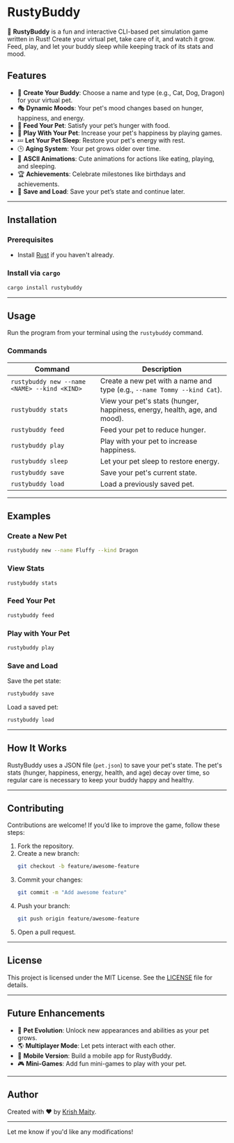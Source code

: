 # **RustyBuddy**

🎉 **RustyBuddy** is a fun and interactive CLI-based pet simulation game written in Rust! Create your virtual pet, take care of it, and watch it grow. Feed, play, and let your buddy sleep while keeping track of its stats and mood.

## **Features**

- 🐾 **Create Your Buddy**: Choose a name and type (e.g., Cat, Dog, Dragon) for your virtual pet.
- 🎭 **Dynamic Moods**: Your pet's mood changes based on hunger, happiness, and energy.
- 🍖 **Feed Your Pet**: Satisfy your pet’s hunger with food.
- 🎾 **Play With Your Pet**: Increase your pet's happiness by playing games.
- 💤 **Let Your Pet Sleep**: Restore your pet's energy with rest.
- 🕒 **Aging System**: Your pet grows older over time.
- 🎨 **ASCII Animations**: Cute animations for actions like eating, playing, and sleeping.
- 🏆 **Achievements**: Celebrate milestones like birthdays and achievements.
- 💾 **Save and Load**: Save your pet’s state and continue later.

---

## **Installation**

### Prerequisites
- Install [Rust](https://www.rust-lang.org/tools/install) if you haven't already.

### Install via `cargo`
```bash
cargo install rustybuddy
```

---

## **Usage**

Run the program from your terminal using the `rustybuddy` command.

### **Commands**

| Command                         | Description                          |
|---------------------------------|--------------------------------------|
| `rustybuddy new --name <NAME> --kind <KIND>` | Create a new pet with a name and type (e.g., `--name Tommy --kind Cat`). |
| `rustybuddy stats`              | View your pet's stats (hunger, happiness, energy, health, age, and mood). |
| `rustybuddy feed`               | Feed your pet to reduce hunger.      |
| `rustybuddy play`               | Play with your pet to increase happiness. |
| `rustybuddy sleep`              | Let your pet sleep to restore energy. |
| `rustybuddy save`               | Save your pet's current state.       |
| `rustybuddy load`               | Load a previously saved pet.         |

---

## **Examples**

### Create a New Pet
```bash
rustybuddy new --name Fluffy --kind Dragon
```

### View Stats
```bash
rustybuddy stats
```

### Feed Your Pet
```bash
rustybuddy feed
```

### Play with Your Pet
```bash
rustybuddy play
```

### Save and Load
Save the pet state:
```bash
rustybuddy save
```
Load a saved pet:
```bash
rustybuddy load
```

---

## **How It Works**
RustyBuddy uses a JSON file (`pet.json`) to save your pet's state. The pet's stats (hunger, happiness, energy, health, and age) decay over time, so regular care is necessary to keep your buddy happy and healthy.

---

## **Contributing**

Contributions are welcome! If you’d like to improve the game, follow these steps:
1. Fork the repository.
2. Create a new branch:
   ```bash
   git checkout -b feature/awesome-feature
   ```
3. Commit your changes:
   ```bash
   git commit -m "Add awesome feature"
   ```
4. Push your branch:
   ```bash
   git push origin feature/awesome-feature
   ```
5. Open a pull request.

---

## **License**

This project is licensed under the MIT License. See the [LICENSE](LICENSE) file for details.

---

## **Future Enhancements**

- 🐉 **Pet Evolution**: Unlock new appearances and abilities as your pet grows.
- 🌎 **Multiplayer Mode**: Let pets interact with each other.
- 📱 **Mobile Version**: Build a mobile app for RustyBuddy.
- 🎮 **Mini-Games**: Add fun mini-games to play with your pet.

---

## **Author**

Created with ❤️ by [Krish Maity](https://github.com/ktshacx).

---

Let me know if you'd like any modifications!